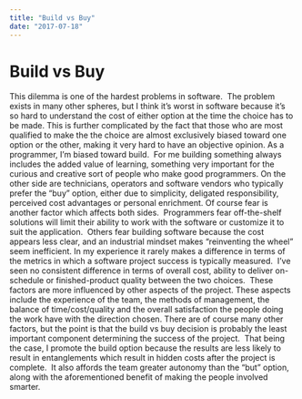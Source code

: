 ```yaml
---
title: "Build vs Buy"
date: "2017-07-18"
---
```


<div class="content">
<h1 id="build-vs-buy">Build vs Buy</h1>
<p>This dilemma is one of the hardest problems in software.  The problem exists in many other spheres, but I think it’s worst in software because it’s so hard to understand the cost of either option at the time the choice has to be made. This is further complicated by the fact that those who are most qualified to make the the choice are almost exclusively biased toward one option or the other, making it very hard to have an objective opinion. As a programmer, I’m biased toward build.  For me building something always includes the added value of learning, something very important for the curious and creative sort of people who make good programmers. On the other side are technicians, operators and software vendors who typically prefer the “buy” option, either due to simplicity, deligated responsibility, perceived cost advantages or personal enrichment. Of course fear is another factor which affects both sides.  Programmers fear off-the-shelf solutions will limit their ability to work with the software or customize it to suit the application.  Others fear building software because the cost appears less clear, and an industrial mindset makes “reinventing the wheel” seem inefficient. In my experience it rarely makes a difference in terms of the metrics in which a software project success is typically measured.  I’ve seen no consistent difference in terms of overall cost, ability to deliver on-schedule or finished-product quality between the two choices.  These factors are more influenced by other aspects of the project. These aspects include the experience of the team, the methods of management, the balance of time/cost/quality and the overall satisfaction the people doing the work have with the direction chosen. There are of course many other factors, but the point is that the build vs buy decision is probably the least important component determining the success of the project.  That being the case, I promote the build option because the results are less likely to result in entanglements which result in hidden costs after the project is complete.  It also affords the team greater autonomy than the “but” option, along with the aforementioned benefit of making the people involved smarter.</p>
</div>
